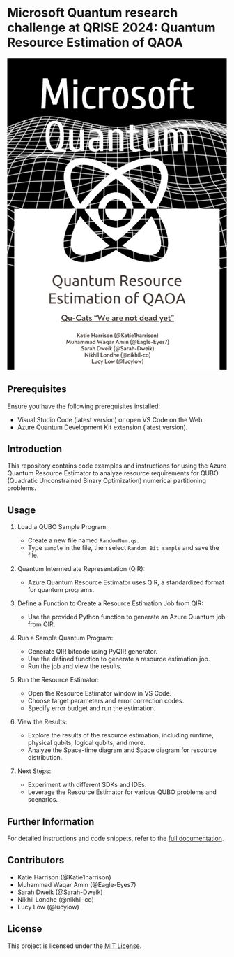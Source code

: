 # Microsoft Quantum research challenge at QRISE 2024: Quantum Resource Estimation of QAOA

![](https://github.com/lucylow/qrise2024-microsoft-challenge/blob/main/extra/Logo.png?raw=true)


## Prerequisites
Ensure you have the following prerequisites installed:
- Visual Studio Code (latest version) or open VS Code on the Web.
- Azure Quantum Development Kit extension (latest version).

## Introduction
This repository contains code examples and instructions for using the Azure Quantum Resource Estimator to analyze resource requirements for QUBO (Quadratic Unconstrained Binary Optimization) numerical partitioning problems.

## Usage
1. Load a QUBO Sample Program:
   - Create a new file named `RandomNum.qs`.
   - Type `sample` in the file, then select `Random Bit sample` and save the file.

2. Quantum Intermediate Representation (QIR):
   - Azure Quantum Resource Estimator uses QIR, a standardized format for quantum programs.

3. Define a Function to Create a Resource Estimation Job from QIR:
   - Use the provided Python function to generate an Azure Quantum job from QIR.

4. Run a Sample Quantum Program:
   - Generate QIR bitcode using PyQIR generator.
   - Use the defined function to generate a resource estimation job.
   - Run the job and view the results.

5. Run the Resource Estimator:
   - Open the Resource Estimator window in VS Code.
   - Choose target parameters and error correction codes.
   - Specify error budget and run the estimation.

6. View the Results:
   - Explore the results of the resource estimation, including runtime, physical qubits, logical qubits, and more.
   - Analyze the Space-time diagram and Space diagram for resource distribution.

7. Next Steps:
   - Experiment with different SDKs and IDEs.
   - Leverage the Resource Estimator for various QUBO problems and scenarios.

## Further Information
For detailed instructions and code snippets, refer to the [full documentation](https://github.com/lucylow/qrise2024-microsoft-challenge/blob/main/qaoa/qaoa_notebook.ipynb).

## Contributors

- Katie Harrison (@Katie1harrison)
- Muhammad Waqar Amin (@Eagle-Eyes7)
- Sarah Dweik (@Sarah-Dweik)
- Nikhil Londhe (@nikhil-co)
- Lucy Low (@lucylow)

## License
This project is licensed under the [MIT License](link_to_license).

